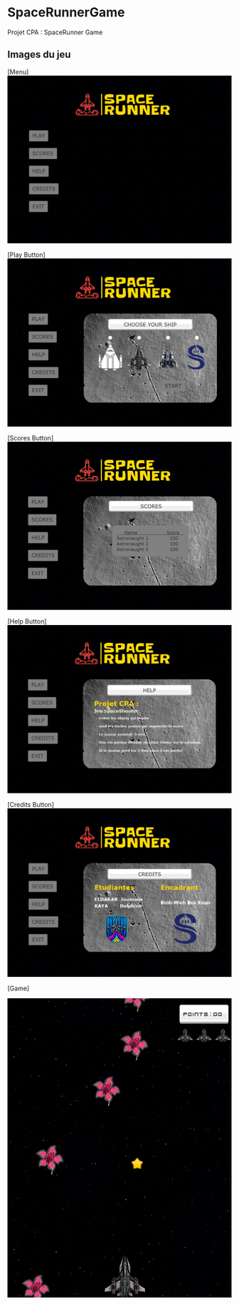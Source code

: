 # SpaceRunnerGame
Projet CPA : SpaceRunner Game 

## Images du jeu 
[Menu]
![alt text](https://github.com/JoumanaD/SpaceRunner/blob/main/src/resources/screenshots/1-menu.png)

[Play Button]
![alt text](https://github.com/JoumanaD/SpaceRunner/blob/main/src/resources/screenshots/2-buttonPlay.png)

[Scores Button]
![alt text](https://github.com/JoumanaD/SpaceRunner/blob/main/src/resources/screenshots/3-buttonScores.png)

[Help Button]
![alt text](https://github.com/JoumanaD/SpaceRunner/blob/main/src/resources/screenshots/4-buttonHelp.png)

[Credits Button]
![alt text](https://github.com/JoumanaD/SpaceRunner/blob/main/src/resources/screenshots/5-buttonCredits.png)

[Game]

![alt text](https://github.com/JoumanaD/SpaceRunner/blob/main/src/resources/screenshots/6-Jeu.png)
